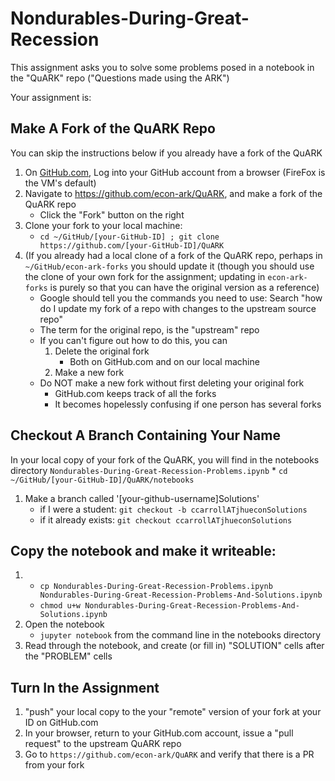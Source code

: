 # Nondurables-During-Great-Recession

This assignment asks you to solve some problems posed in a notebook in the "QuARK" repo ("Questions made using the ARK")

Your assignment is:

## Make A Fork of the QuARK Repo 

You can skip the instructions below if you already have a fork of the QuARK

1. On [GitHub.com](https://github.com), Log into your GitHub account from a browser (FireFox is the VM's default)
1. Navigate to https://github.com/econ-ark/QuARK, and make a fork of the QuARK repo
   * Click the "Fork" button on the right
1. Clone your fork to your local machine:
   * `cd ~/GitHub/[your-GitHub-ID] ; git clone https://github.com/[your-GitHub-ID]/QuARK`
1. (If you already had a local clone of a fork of the QuARK repo, perhaps in `~/GitHub/econ-ark-forks` you should update it (though you should use the clone of your own fork for the assignment; updating in `econ-ark-forks` is purely so that you can have the original version as a reference)
   * Google should tell you the commands you need to use: Search "how do I update my fork of a repo with changes to the upstream source repo"
   * The term for the original repo, is the "upstream" repo
   * If you can't figure out how to do this, you can
      1. Delete the original fork 
		 * Both on GitHub.com and on our local machine
	  1. Make a new fork
   * Do NOT make a new fork without first deleting your original fork
      * GitHub.com keeps track of all the forks
	  * It becomes hopelessly confusing if one person has several forks

## Checkout A Branch Containing Your Name

In your local copy of your fork of the QuARK, you will find in the notebooks directory `Nondurables-During-Great-Recession-Problems.ipynb`
	  * `cd ~/GitHub/[your-GitHub-ID]/QuARK/notebooks`
   1. Make a branch called '[your-github-username]Solutions'
	  * if I were a student: `git checkout -b ccarrollATjhueconSolutions`
	  * if it already exists: `git checkout ccarrollATjhueconSolutions`

## Copy the notebook and make it writeable:
   1. * `cp Nondurables-During-Great-Recession-Problems.ipynb Nondurables-During-Great-Recession-Problems-And-Solutions.ipynb`
	  * `chmod u+w Nondurables-During-Great-Recession-Problems-And-Solutions.ipynb`
   1. Open the notebook
      * `jupyter notebook` from the command line in the notebooks directory
   1.  Read through the notebook, and create (or fill in) "SOLUTION" cells after the "PROBLEM" cells

## Turn In the Assignment
   1. "push" your local copy to the your "remote" version of your fork at your ID on GitHub.com
   1. In your browser, return to your GitHub.com account, issue a "pull request" to the upstream QuARK repo
   1. Go to `https://github.com/econ-ark/QuARK` and verify that there is a PR from your fork
